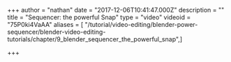 +++
author = "nathan"
date = "2017-12-06T10:41:47.000Z"
description = ""
title = "Sequencer: the powerful Snap"
type = "video"
videoid = "75P0ki4VaAA"
aliases = [ "/tutorial/video-editing/blender-power-sequencer/blender-video-editing-tutorials/chapter/9_blender_sequencer_the_powerful_snap",]

+++